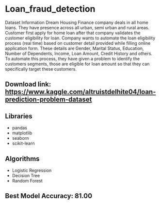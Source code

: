 # Loan_fraud_detection

Dataset Information
Dream Housing Finance company deals in all home loans. They have presence across all urban, semi urban and rural areas. Customer first apply for home loan after that company validates the customer eligibility for loan. Company wants to automate the loan eligibility process (real time) based on customer detail provided while filling online application form. These details are Gender, Marital Status, Education, Number of Dependents, Income, Loan Amount, Credit History and others. To automate this process, they have given a problem to identify the customers segments, those are eligible for loan amount so that they can specifically target these customers.


## Download link: https://www.kaggle.com/altruistdelhite04/loan-prediction-problem-dataset

## Libraries
  * pandas
  * matplotlib
  * seaborn
  * scikit-learn

## Algorithms
  * Logistic Regression
  * Decision Tree
  * Random Forest

## Best Model Accuracy: 81.00
